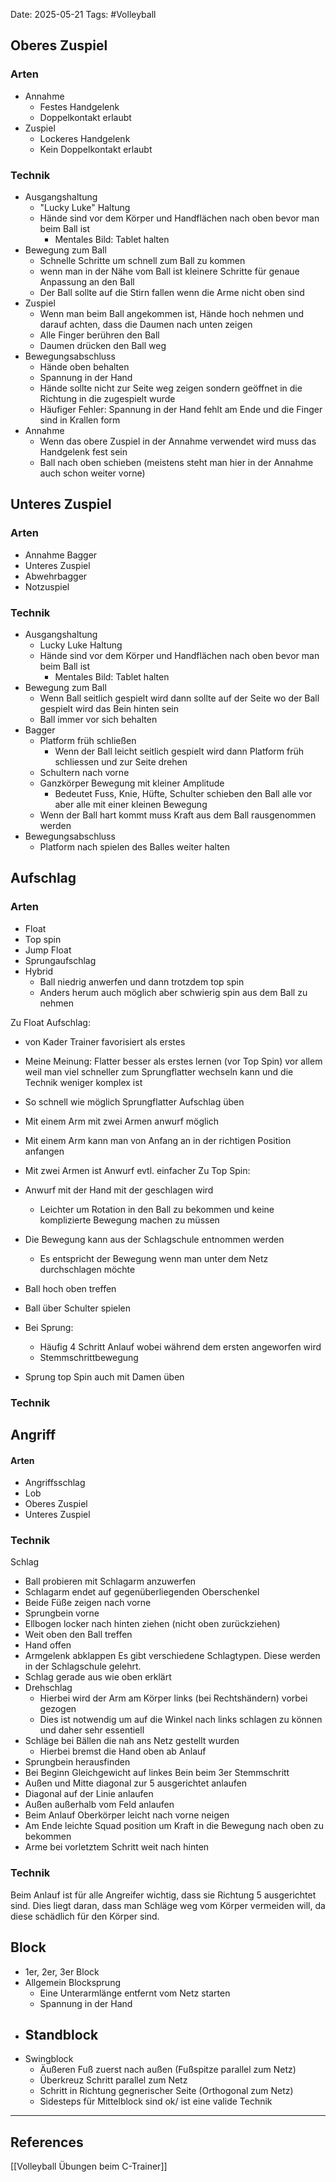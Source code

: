 Date: 2025-05-21
Tags: #Volleyball 
## Oberes Zuspiel
### Arten
- Annahme
	- Festes Handgelenk
	- Doppelkontakt erlaubt
- Zuspiel
	- Lockeres Handgelenk
	- Kein Doppelkontakt erlaubt
### Technik
- Ausgangshaltung
	- "Lucky Luke" Haltung
	- Hände sind vor dem Körper und Handflächen nach oben bevor man beim Ball ist
		- Mentales Bild: Tablet halten
- Bewegung zum Ball
	- Schnelle Schritte um schnell zum Ball zu kommen
	- wenn man in der Nähe vom Ball ist kleinere Schritte für genaue Anpassung an den Ball
	- Der Ball sollte auf die Stirn fallen wenn die Arme nicht oben sind
- Zuspiel
	- Wenn man beim Ball angekommen ist, Hände hoch nehmen und darauf achten, dass die Daumen nach unten zeigen 
	- Alle Finger berühren den Ball
	- Daumen drücken den Ball weg
- Bewegungsabschluss
	- Hände oben behalten
	- Spannung in der Hand
	- Hände sollte nicht zur Seite weg zeigen sondern geöffnet in die Richtung in die zugespielt wurde
	- Häufiger Fehler: Spannung in der Hand fehlt am Ende und die Finger sind in Krallen form
- Annahme
	- Wenn das obere Zuspiel in der Annahme verwendet wird muss das Handgelenk fest sein
	- Ball nach oben schieben (meistens steht man hier in der Annahme auch schon weiter vorne)
## Unteres Zuspiel
### Arten
- Annahme Bagger
- Unteres Zuspiel
- Abwehrbagger
- Notzuspiel
### Technik
- Ausgangshaltung
	- Lucky Luke Haltung
	-  Hände sind vor dem Körper und Handflächen nach oben bevor man beim Ball ist
		- Mentales Bild: Tablet halten
- Bewegung zum Ball
	- Wenn Ball seitlich gespielt wird dann sollte auf der Seite wo der Ball gespielt wird das Bein hinten sein
	- Ball immer vor sich behalten
- Bagger
	- Platform früh schließen
		- Wenn der Ball leicht seitlich gespielt wird dann Platform früh schliessen und zur Seite drehen
	- Schultern nach vorne
	- Ganzkörper Bewegung mit kleiner Amplitude
		- Bedeutet Fuss, Knie, Hüfte, Schulter schieben den Ball alle vor aber alle mit einer kleinen Bewegung
	- Wenn der Ball hart kommt muss Kraft aus dem Ball rausgenommen werden
- Bewegungsabschluss
	- Platform nach spielen des Balles weiter halten
## Aufschlag
### Arten
- Float
- Top spin
- Jump Float
- Sprungaufschlag
- Hybrid
	- Ball niedrig anwerfen und dann trotzdem top spin
	- Anders herum auch möglich aber schwierig spin aus dem Ball zu nehmen

Zu Float Aufschlag:
- von Kader Trainer favorisiert als erstes
- Meine Meinung: Flatter besser als erstes lernen (vor Top Spin) vor allem weil man viel schneller zum Sprungflatter wechseln kann und die Technik weniger komplex ist
- So schnell wie möglich Sprungflatter Aufschlag üben
- Mit einem Arm mit zwei Armen anwurf möglich 
- Mit einem Arm kann man von Anfang an in der richtigen Position anfangen
- Mit zwei Armen ist Anwurf evtl. einfacher
Zu Top Spin:
- Anwurf mit der Hand mit der geschlagen wird
	- Leichter um Rotation in den Ball zu bekommen und keine komplizierte Bewegung machen zu müssen

- Die Bewegung kann aus der Schlagschule entnommen werden
	- Es entspricht der Bewegung wenn man unter dem Netz durchschlagen möchte
- Ball hoch oben treffen
- Ball über Schulter spielen
- Bei Sprung:
	- Häufig 4 Schritt Anlauf wobei während dem ersten angeworfen wird
	- Stemmschrittbewegung
- Sprung top Spin auch mit Damen üben
### Technik

## Angriff
#### Arten
- Angriffsschlag
- Lob
- Oberes Zuspiel
- Unteres Zuspiel
### Technik
Schlag
- Ball probieren mit Schlagarm anzuwerfen
- Schlagarm endet auf gegenüberliegenden Oberschenkel 
- Beide Füße zeigen nach vorne
- Sprungbein vorne
- Ellbogen locker nach hinten ziehen (nicht oben zurückziehen)
- Weit oben den Ball treffen
- Hand offen
- Armgelenk abklappen
Es gibt verschiedene Schlagtypen. Diese werden in der Schlagschule gelehrt.
- Schlag gerade aus wie oben erklärt
- Drehschlag
	- Hierbei wird der Arm am Körper links (bei Rechtshändern) vorbei gezogen
	- Dies ist notwendig um auf die Winkel nach links schlagen zu können und daher sehr essentiell
- Schläge bei Bällen die nah ans Netz gestellt wurden
	- Hierbei bremst die Hand oben ab
Anlauf
- Sprungbein herausfinden
- Bei Beginn Gleichgewicht auf linkes Bein beim 3er Stemmschritt
- Außen und Mitte diagonal zur 5 ausgerichtet anlaufen
- Diagonal auf der Linie anlaufen
- Außen außerhalb vom Feld anlaufen
- Beim Anlauf Oberkörper leicht nach vorne neigen
- Am Ende leichte Squad position um Kraft in die Bewegung nach oben zu bekommen
- Arme bei vorletztem Schritt weit nach hinten
### Technik
Beim Anlauf ist für alle Angreifer wichtig, dass sie Richtung 5 ausgerichtet sind. Dies liegt daran, dass man Schläge weg vom Körper vermeiden will, da diese schädlich für den Körper sind.
## Block
- 1er, 2er, 3er Block
- Allgemein Blocksprung
	- Eine Unterarmlänge entfernt vom Netz starten
	- Spannung in der Hand
- Standblock
	- 
- Swingblock
	- Äußeren Fuß zuerst nach außen (Fußspitze parallel zum Netz)
	- Überkreuz Schritt parallel zum Netz
	- Schritt in Richtung gegnerischer Seite (Orthogonal zum Netz)
	- Sidesteps für Mittelblock sind ok/ ist eine valide Technik
	

---
## References
[[Volleyball Übungen beim C-Trainer]]